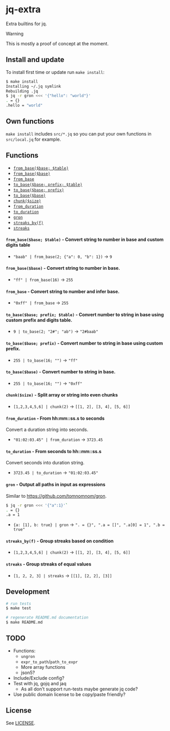 # jq-extra

Extra builtins for jq.

> [!WARNING]
> This is mostly a proof of concept at the moment.

## Install and update

To install first time or update run `make install`:

```sh
$ make install
Installing ~/.jq symlink
Rebuilding .jq
$ jq -r gron <<< '{"hello": "world"}'
. = {}
.hello = "world"
```

## Own functions

`make install` includes `src/*.jq` so you can put your own functions in `src/local.jq` for example.

## Functions
- [`from_base($base; $table)`](#from_basebase_table)
- [`from_base($base)`](#from_basebase)
- [`from_base`](#from_base)
- [`to_base($base; prefix; $table)`](#to_basebase_prefix_table)
- [`to_base($base; prefix)`](#to_basebase_prefix)
- [`to_base($base)`](#to_basebase)
- [`chunk($size)`](#chunksize)
- [`from_duration`](#from_duration)
- [`to_duration`](#to_duration)
- [`gron`](#gron)
- [`streaks_by(f)`](#streaks_byf)
- [`streaks`](#streaks)
#### <a name="from_basebase_table"></a>`from_base($base; $table)` - Convert string to number in base and custom digits table
- `"baab" | from_base(2; {"a": 0, "b": 1})` → `9`

#### <a name="from_basebase"></a>`from_base($base)` - Convert string to number in base.
- `"ff" | from_base(16)` → `255`

#### <a name="from_base"></a>`from_base` - Convert string to number and infer base.
- `"0xff" | from_base` → `255`

#### <a name="to_basebase_prefix_table"></a>`to_base($base; prefix; $table)` - Convert number to string in base using custom prefix and digits table.
- `9 | to_base(2; "2#"; "ab")` → `"2#baab"`

#### <a name="to_basebase_prefix"></a>`to_base($base; prefix)` - Convert number to string in base using custom prefix.
- `255 | to_base(16; "")` → `"ff"`

#### <a name="to_basebase"></a>`to_base($base)` - Convert number to string in base.
- `255 | to_base(16; "")` → `"0xff"`

#### <a name="chunksize"></a>`chunk($size)` - Split array or string into even chunks
- `[1,2,3,4,5,6] | chunk(2)` → `[[1, 2], [3, 4], [5, 6]]`

#### <a name="from_duration"></a>`from_duration` - From hh:mm::ss.s to seconds
Convert a duration string into seconds.
- `"01:02:03.45" | from_duration` → `3723.45`

#### <a name="to_duration"></a>`to_duration` - From seconds to hh::mm::ss.s
Convert seconds into duration string.
- `3723.45 | to_duration` → `"01:02:03.45"`

#### <a name="gron"></a>`gron` - Output all paths in input as expressions
Similar to https://github.com/tomnomnom/gron.
```sh
$ jq -r gron <<< '{"a":1}'`
. = {}
.a = 1
```
- `{a: [1], b: true} | gron` → `". = {}", ".a = []", ".a[0] = 1", ".b = true"`

#### <a name="streaks_byf"></a>`streaks_by(f)` - Group streaks based on condition
- `[1,2,3,4,5,6] | chunk(2)` → `[[1, 2], [3, 4], [5, 6]]`

#### <a name="streaks"></a>`streaks` - Group streaks of equal values
- `[1, 2, 2, 3] | streaks` → `[[1], [2, 2], [3]]`

## Development

```sh
# run tests
$ make test

# regenerate README.md documentation
$ make README.md
```

## TODO

- Functions:
  - `ungron`
  - `expr_to_path`/`path_to_expr`
  - More array functions
  - json5?
- Include/Exclude config?
- Test with jq, gojq and jaq
  - As all don't support run-tests maybe generate jq code?
- Use public domain license to be copy/paste friendly?

## License

See [LICENSE](LICENSE).
